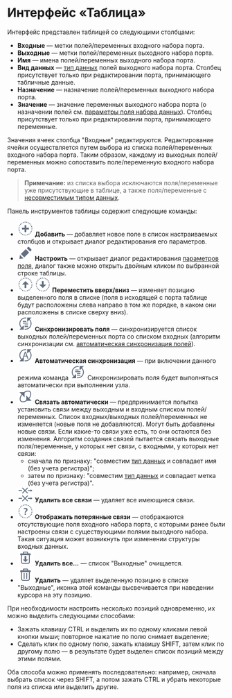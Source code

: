 # Интерфейс «Таблица»

Интерфейс представлен таблицей со следующими столбцами:

* **Входные** — метки полей/переменных входного набора порта.
* **Выходные** — метки полей/переменных выходного набора порта.
* **Имя** — имена полей/переменных выходного набора порта.
* **Вид данных** — [тип данных](../../data/datatype.md) полей выходного набора порта. Столбец присутствует только при редактировании порта, принимающего табличные данные.
* **Назначение** — назначение полей/переменных выходного набора порта.
* **Значение** — значение переменных выходного набора порта (о назначении полей см. [параметры поля набора данных](../../data/datasetfieldoptions.md)). Столбец присутствует только при редактировании порта, принимающего переменные.

Значения ячеек столбца "Входные" редактируются. Редактирование ячейки осуществляется путем выбора из списка полей/переменных входного набора порта. Таким образом, каждому из выходных полей/переменных можно сопоставить поле/переменную входного набора порта.

> **Примечание:** из списка выбора исключаются поля/переменные уже присутствующие в таблице, а также поля/переменные с [несовместимым типом данных](../../data/compatibility.md).

Панель инструментов таблицы содержит следующие команды:

* ![](../../images/icons/toolbar-controls/plus_default.svg) **Добавить** — добавляет новое поле в список настраиваемых столбцов и открывает диалог редактирования его параметров.
* ![](../../images/icons/toolbar-controls/edit_default.svg) **Настроить** — открывает диалог редактирования [параметров поля](../../data/datasetfieldoptions.md), диалог также можно открыть двойным кликом по выбранной строке таблицы.
* ![](../../images/icons/toolbar-controls/moveup_default.svg) ![](../../images/icons/toolbar-controls/movedown_default.svg) **Переместить вверх/вниз** — изменяет позицию выделенного поля в списке (поля в исходящей с порта таблице будут расположены слева направо в том же порядке, в каком они расположены в списке сверху вниз).
* ![](../../images/icons/toolbar-controls/sync-columns_default.svg) **Синхронизировать поля** — синхронизируется список выходных полей/переменных порта со списком входных (алгоритм синхронизации см. [автоматическая синхронизация полей](./field-synchronization.md)).
* ![](../../images/icons/toolbar-controls/auto-sync-columns_default.svg) **Автоматическая синхронизация** — при включении данного режима команда ![](../../images/icons/toolbar-controls/sync-columns_default.svg) Синхронизировать поля будет выполняться автоматически при выполнении узла.
* ![](../../images/icons/toolbar-controls/auto-connect_default.svg) **Связать автоматически** — предпринимается попытка установить связи между выходным и входным списком полей/переменных. Список входных/выходных полей/переменных не изменяется (новые поля не добавляются). Могут быть добавлены новые связи. Если какие-то связи уже есть, то они остаются без изменения. Алгоритм создания связей пытается связать выходные поля/переменные, у которых нет связи, с входными, у которых нет связи:
  * сначала по признаку: "совместим [тип данных](../../data/datatype.md) и совпадает имя (без учета регистра)";
  * затем по признаку: "совместим [тип данных](../../data/datatype.md) и совпадает метка (без учета регистра)".
* ![](../../images/icons/toolbar-controls/remove-all-links_default.svg) **Удалить все связи** — удаляет все имеющиеся связи.
* ![](../../images/icons/toolbar-controls/help_default.svg) **Отображать потерянные связи** — отображаются отсутствующие поля входного набора порта, с которыми ранее были настроены связи с существующими полями выходного набора. Такая ситуация может возникнуть при изменении структуры входных данных.
* ![](../../images/icons/toolbar-controls/delete-all_default.svg) **Удалить все...** — список "Выходные" очищается.
* ![](../../images/icons/toolbar-controls/delete_default.svg) **Удалить** — удаляет выделенную позицию в списке "Выходные", иконка этой команды высвечивается при наведении курсора на эту позицию.

При необходимости настроить несколько позиций одновременно, их можно выделить следующими способами:

* Зажать клавишу CTRL и выделить их по одному кликами левой кнопки мыши; повторное нажатие по полю снимает выделение;
* Сделать клик по одному полю, зажать клавишу SHIFT, затем клик по другому полю — в результате будет выделен список позиций между этими полями.

Оба способа можно применять последовательно: например, сначала выбрать список через SHIFT, а потом зажать CTRL и убрать некоторые поля из списка или выделить другие.
